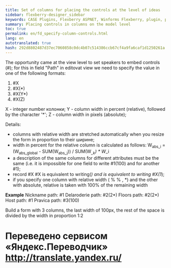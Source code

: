 ```yaml
--- 
title: Set of columns for placing the controls at the level of ideas 
sidebar: flexberry-designer_sidebar 
keywords: CASE Plugins, Flexberry ASPNET, Winforms Flexberry, plugin, performance, speaker, controls, example 
summary: Placing controls in columns on the model level 
toc: true 
permalink: en/fd_specify-column-controls.html 
lang: en 
autotranslated: true 
hash: 292d8802487d37ec7060858c0dc4b07c514386ccb67cf4a9fa6caf1d1250261a 
--- 
```


The opportunity came at the view level to set speakers to embed controls (#); 
for this in field "Path" in editovat view we need to specify the value in one of the following formats: 
1. #X 
2. #X(*) 
3. #X(Y*) 
4. #X(Z) 

X - integer number колонки; 
Y - column width in percent (relative), followed by the character '*'; 
Z - column width in pixels (absolute); 

Details: 
* columns with relative width are stretched automatically when you resize the form in proportion to their ширине; 
* width in percent for the relative column is calculated as follows: 
W<sub>abs_i</sub> = (W<sub>abs_global</sub> - SUM(W<sub>abs_j</sub>)) / SUM(W<sub>*_k</sub>) * W<sub>*_i</sub> 
* a description of the same columns for different attributes must be the same (i.e. it is impossible for one field to write #1(100) and for another #1); 
* record #X #X is equivalent to writing(*) and is equivalent to writing #X(1*); 
* if you specify one column with relative width ( % % , *) and the other with absolute, relative is taken with 100% of the remaining width 

**Example** 
Nickname path: #1 
Delaroderie path: #2(2*) 
Floors path: #2(2*) 
Host path: #1 
Pravica path: #3(100) 

Build a form with 3 columns, the last width of 100px, the rest of the space is divided by the width in proportion 1:2 






 # Переведено сервисом «Яндекс.Переводчик» http://translate.yandex.ru/